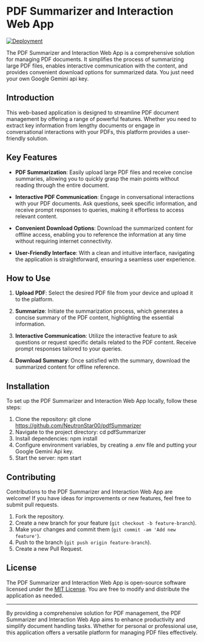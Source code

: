 # PDF Summarizer and Interaction Web App

[![Deployment](https://img.shields.io/badge/Deployment-View%20Here-blue?style=for-the-badge&logo=github)](https://pdfsummarizer-7fa7.onrender.com/)

The PDF Summarizer and Interaction Web App is a comprehensive solution for managing PDF documents. It simplifies the process of summarizing large PDF files, enables interactive communication with the content, and provides convenient download options for summarized data. You just need your own Google Gemini api key.

## Introduction

This web-based application is designed to streamline PDF document management by offering a range of powerful features. Whether you need to extract key information from lengthy documents or engage in conversational interactions with your PDFs, this platform provides a user-friendly solution.

## Key Features

- **PDF Summarization**: Easily upload large PDF files and receive concise summaries, allowing you to quickly grasp the main points without reading through the entire document.
  
- **Interactive PDF Communication**: Engage in conversational interactions with your PDF documents. Ask questions, seek specific information, and receive prompt responses to queries, making it effortless to access relevant content.

- **Convenient Download Options**: Download the summarized content for offline access, enabling you to reference the information at any time without requiring internet connectivity.

- **User-Friendly Interface**: With a clean and intuitive interface, navigating the application is straightforward, ensuring a seamless user experience.

## How to Use

1. **Upload PDF**: Select the desired PDF file from your device and upload it to the platform.

2. **Summarize**: Initiate the summarization process, which generates a concise summary of the PDF content, highlighting the essential information.

3. **Interactive Communication**: Utilize the interactive feature to ask questions or request specific details related to the PDF content. Receive prompt responses tailored to your queries.

4. **Download Summary**: Once satisfied with the summary, download the summarized content for offline reference.

## Installation

To set up the PDF Summarizer and Interaction Web App locally, follow these steps:

1. Clone the repository: git clone https://github.com/NeutronStar00/pdfSummarizer
2. Navigate to the project directory: cd pdfSummarizer
3. Install dependencies: npm install
4. Configure environment variables, by creating a .env file and putting your Google Gemini Api key.
5. Start the server: npm start

## Contributing

Contributions to the PDF Summarizer and Interaction Web App are welcome! If you have ideas for improvements or new features, feel free to submit pull requests.

1. Fork the repository.
2. Create a new branch for your feature (`git checkout -b feature-branch`).
3. Make your changes and commit them (`git commit -am 'Add new feature'`).
4. Push to the branch (`git push origin feature-branch`).
5. Create a new Pull Request.

## License

The PDF Summarizer and Interaction Web App is open-source software licensed under the [MIT License](LICENSE). You are free to modify and distribute the application as needed.

---

By providing a comprehensive solution for PDF management, the PDF Summarizer and Interaction Web App aims to enhance productivity and simplify document handling tasks. Whether for personal or professional use, this application offers a versatile platform for managing PDF files effectively.
